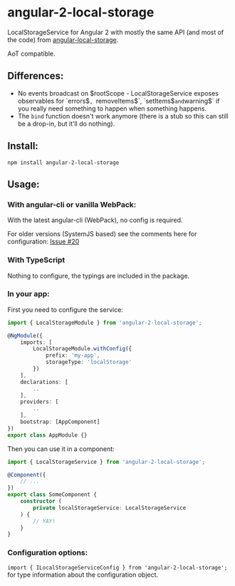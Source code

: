# angular-2-local-storage

LocalStorageService for Angular 2 with mostly the same API (and most of the code) from [angular-local-storage](https://github.com/grevory/angular-local-storage).

AoT compatible.

## Differences:

* No events broadcast on $rootScope - LocalStorageService exposes observables for `errors$`, `removeItems$`, `setItems$` and `warning$` if you really need something to happen when something happens.
* The `bind` function doesn't work anymore (there is a stub so this can still be a drop-in, but it'll do nothing).

## Install:

`npm install angular-2-local-storage`

## Usage:

### With angular-cli or vanilla WebPack:

With the latest angular-cli (WebPack), no config is required.

For older versions (SystemJS based) see the comments here for configuration:
[Issue #20](https://github.com/phenomnomnominal/angular-2-local-storage/issues/20)

### With TypeScript

Nothing to configure, the typings are included in the package.

### In your app:

First you need to configure the service:

```typescript
import { LocalStorageModule } from 'angular-2-local-storage';

@NgModule({
    imports: [
        LocalStorageModule.withConfig({
            prefix: 'my-app',
            storageType: 'localStorage'
        })
    ],
    declarations: [
        ..
    ],
    providers: [
        ..
    ],
    bootstrap: [AppComponent]
})
export class AppModule {}
```

Then you can use it in a component:

```typescript
import { LocalStorageService } from 'angular-2-local-storage';

@Component({
    // ...
})
export class SomeComponent {
    constructor (
        private localStorageService: LocalStorageService
    ) {
        // YAY!
    }
}

```

### Configuration options:

`import { ILocalStorageServiceConfig } from 'angular-2-local-storage';` for type information about the configuration object.
